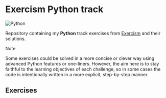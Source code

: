 # Exercism Python track

![Python](https://img.shields.io/badge/Python-3.8%2B-3776AB?logo=python&logoColor=white)

Repository containing my **Python** track exercises from
[Exercism](https://exercism.org/tracks/python) and their solutions.

> [!NOTE]
Some exercises could be solved in a more concise or clever way using
advanced Python features or one-liners.
However, the aim here is to stay faithful to the learning objectives of each challenge,
so in some cases the code is intentionally written in a more explicit, step-by-step manner.

## Exercises
